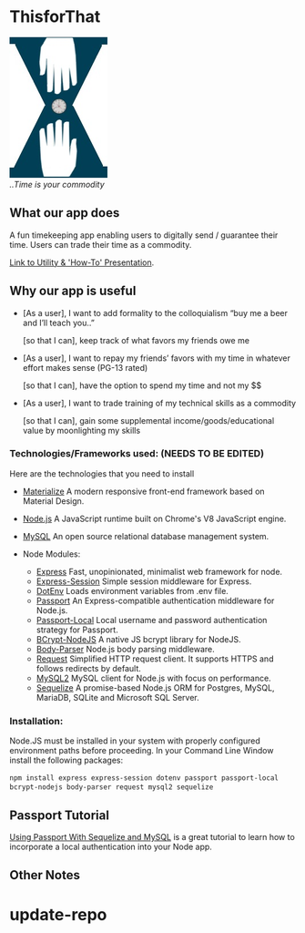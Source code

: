# ThisforThat
![logo](https://github.com/ShelbyMarks/thisforthatlogo/blob/master/logo-2-min.jpg)          
*..Time is your commodity*


## What our app does
A fun timekeeping app enabling users to digitally send / guarantee their time. Users can trade their time as a commodity.

[Link to Utility & 'How-To' Presentation](https://docs.google.com/presentation/d/1uA_43nVqHdSI4JL2xRRFDQ8iGCQ6Bs9nPDWTTvkVieo/edit?usp=sharing).

## Why our app is useful
* [As a user], I want to add formality to the colloquialism “buy me a beer and I’ll teach you..”
   <p>[so that I can], keep track of what favors my friends owe me</P>

* [As a user], I want to repay my friends’ favors with my time in whatever effort makes sense (PG-13 rated)
   <p>[so that I can], have the option to spend my time and not my $$</P>

* [As a user], I want to trade training of my technical skills as a commodity
   <p>[so that I can], gain some supplemental income/goods/educational value by moonlighting my skills</P>

### Technologies/Frameworks used: (NEEDS TO BE EDITED)
Here are the technologies that you need to install 
* [Materialize](https://getbootstrap.com/) A modern responsive front-end framework based on Material Design.
* [Node.js](https://nodejs.org/en/) A JavaScript runtime built on Chrome's V8 JavaScript engine.
* [MySQL](https://www.mysql.com/) An open source relational database management system.

* Node Modules:
    * [Express](https://materializecss.com/) Fast, unopinionated, minimalist web framework for node.
    * [Express-Session](https://www.npmjs.com/package/express-session) Simple session middleware for Express.
    * [DotEnv](https://www.npmjs.com/package/dotenv) Loads environment variables from .env file.
    * [Passport](https://www.npmjs.com/package/passport) An Express-compatible authentication middleware for Node.js.
    * [Passport-Local](https://www.npmjs.com/package/passport-local) Local username and password authentication strategy for Passport.
    * [BCrypt-NodeJS](https://www.npmjs.com/package/bcrypt-nodejs) A native JS bcrypt library for NodeJS.
    * [Body-Parser](https://www.npmjs.com/package/body-parser) Node.js body parsing middleware.
    * [Request](https://www.npmjs.com/package/request) Simplified HTTP request client. It supports HTTPS and follows redirects by default.
    * [MySQL2](https://www.npmjs.com/package/mysql2) MySQL client for Node.js with focus on performance. 
    * [Sequelize](https://www.npmjs.com/package/sequelize) A promise-based Node.js ORM for Postgres, MySQL, MariaDB, SQLite and Microsoft SQL Server.

### Installation:
Node.JS must be installed in your system with properly configured environment paths before proceeding.
In your Command Line Window install the following packages:
```
npm install express express-session dotenv passport passport-local bcrypt-nodejs body-parser request mysql2 sequelize
```

## Passport Tutorial
[Using Passport With Sequelize and MySQL](https://code.tutsplus.com/tutorials/using-passport-with-sequelize-and-mysql--cms-27537) is a great tutorial to learn how to incorporate a local authentication into your Node app.

## Other Notes

# update-repo
